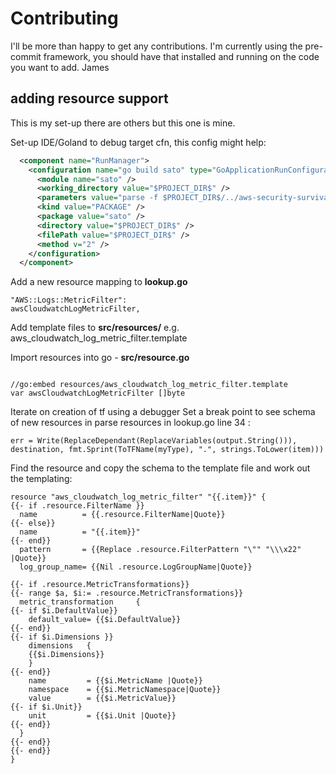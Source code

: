 # Contributing

I'll be more than happy to get any contributions.
I'm currently using the pre-commit framework, you should have that installed
and running on the code you want to add.
James

## adding resource support

This is my set-up there are others but this one is mine.

Set-up IDE/Goland to debug target cfn, this config might help:

```xml
  <component name="RunManager">
    <configuration name="go build sato" type="GoApplicationRunConfiguration" factoryName="Go Application" nameIsGenerated="true">
      <module name="sato" />
      <working_directory value="$PROJECT_DIR$" />
      <parameters value="parse -f $PROJECT_DIR$/../aws-security-survival-kit/cfn-global.yml " />
      <kind value="PACKAGE" />
      <package value="sato" />
      <directory value="$PROJECT_DIR$" />
      <filePath value="$PROJECT_DIR$" />
      <method v="2" />
    </configuration>
  </component>
```

Add a new resource mapping to **lookup.go**

```golang
"AWS::Logs::MetricFilter":                          awsCloudwatchLogMetricFilter,
```

Add template files to **src/resources/** e.g. aws_cloudwatch_log_metric_filter.template

Import resources into go - **src/resource.go**

```golang

//go:embed resources/aws_cloudwatch_log_metric_filter.template
var awsCloudwatchLogMetricFilter []byte
```

Iterate on creation of tf using a debugger
Set a break point to see schema of new resources in parse resources in lookup.go line 34 :

``` golang
err = Write(ReplaceDependant(ReplaceVariables(output.String())), destination, fmt.Sprint(ToTFName(myType), ".", strings.ToLower(item)))
```

Find the resource and copy the schema to the template file and work out the templating:

```gotemplate
resource "aws_cloudwatch_log_metric_filter" "{{.item}}" {
{{- if .resource.FilterName }}
  name          = {{.resource.FilterName|Quote}}
{{- else}}
  name          = "{{.item}}"
{{- end}}
  pattern       = {{Replace .resource.FilterPattern "\"" "\\\x22" |Quote}}
  log_group_name= {{Nil .resource.LogGroupName|Quote}}

{{- if .resource.MetricTransformations}}
{{- range $a, $i:= .resource.MetricTransformations}}
  metric_transformation     {
{{- if $i.DefaultValue}}
    default_value= {{$i.DefaultValue}}
{{- end}}
{{- if $i.Dimensions }}
    dimensions   {
    {{$i.Dimensions}}
    }
{{- end}}
    name         = {{$i.MetricName |Quote}}
    namespace    = {{$i.MetricNamespace|Quote}}
    value        = {{$i.MetricValue}}
{{- if $i.Unit}}
    unit         = {{$i.Unit |Quote}}
{{- end}}
  }
{{- end}}
{{- end}}
}
```
